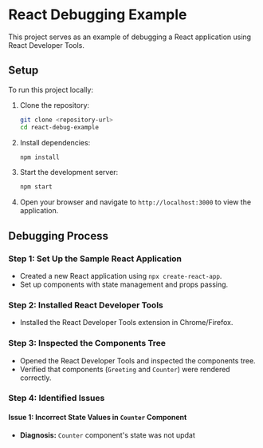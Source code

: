 # React Debugging Example

This project serves as an example of debugging a React application using React Developer Tools.

## Setup

To run this project locally:

1. Clone the repository:

    ```bash
    git clone <repository-url>
    cd react-debug-example
    ```

2. Install dependencies:

    ```bash
    npm install
    ```

3. Start the development server:

    ```bash
    npm start
    ```

4. Open your browser and navigate to `http://localhost:3000` to view the application.

## Debugging Process

### Step 1: Set Up the Sample React Application

- Created a new React application using `npx create-react-app`.
- Set up components with state management and props passing.

### Step 2: Installed React Developer Tools

- Installed the React Developer Tools extension in Chrome/Firefox.

### Step 3: Inspected the Components Tree

- Opened the React Developer Tools and inspected the components tree.
- Verified that components (`Greeting` and `Counter`) were rendered correctly.

### Step 4: Identified Issues

#### Issue 1: Incorrect State Values in `Counter` Component

- **Diagnosis:** `Counter` component's state was not updat
